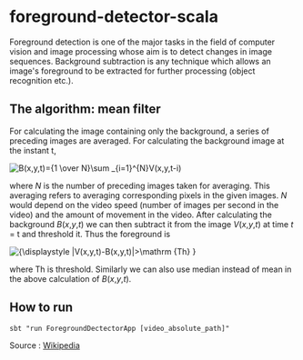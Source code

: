 # foreground-detector-scala

Foreground detection is one of the major tasks in the field of computer vision and image processing whose aim is to detect changes in image sequences. Background subtraction is any technique which allows an image's foreground to be extracted for further processing (object recognition etc.).

## The algorithm: mean filter

For calculating the image containing only the background, a series of preceding images are averaged. For calculating the background image at the instant t,

![B(x,y,t)={1 \over N}\sum _{i=1}^{N}V(x,y,t-i)](https://wikimedia.org/api/rest_v1/media/math/render/svg/6cfa7c59f7d2395f3ff84b0d76df2a5394a00450)

where *N* is the number of preceding images taken for averaging. This averaging refers to averaging corresponding pixels in the given images. *N* would depend on the video speed (number of images per second in the video) and the amount of movement in the video. After calculating the background *B*(*x*,*y*,*t*) we can then subtract it from the image *V*(*x*,*y*,*t*) at time *t* = t and threshold it. Thus the foreground is

![{\displaystyle |V(x,y,t)-B(x,y,t)|>\mathrm {Th} }](https://wikimedia.org/api/rest_v1/media/math/render/svg/82a966d874d89977f08cf97357da75b82b452fc1)

where Th is threshold. Similarly we can also use median instead of mean in the above calculation of *B*(*x*,*y*,*t*).

## How to run

```
sbt "run ForegroundDectectorApp [video_absolute_path]"
```

Source : [Wikipedia](https://en.wikipedia.org/)